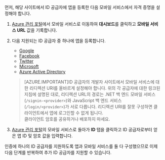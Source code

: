 
먼저, 해당 사이트에서 ID 공급자에 앱을 등록한 다음 모바일 서비스에서 자격 증명을 설정해야 합니다.

1. [Azure 관리 포털]에서 모바일 서비스로 이동하여 **대시보드**를 클릭하고 **모바일 서비스 URL** 값을 기록합니다.

2. 다음 지원되는 ID 공급자 중 하나에 앱을 등록합니다.

	* [Google](mobile-services-how-to-register-google-authentication.md)
	* [Facebook](mobile-services-how-to-register-facebook-authentication.md)
	* [Twitter](mobile-services-how-to-register-twitter-authentication.md)
	* [Microsoft](mobile-services-how-to-register-microsoft-authentication.md)
	* [Azure Active Directory](mobile-services-how-to-register-active-directory-authentication.md)  
	
    >[AZURE.IMPORTANT]ID 공급자의 개발자 사이트에서 모바일 서비스에 대한 리디렉션 URI를 올바르게 설정해야 합니다. 위의 각 공급자에 대한 링크된 지침에 설명된 대로, 리디렉션 URL의 경로는 .NET 백 엔드 모바일 서비스(`/signin-<provider>`)와 JavaScript 백 엔드 서비스(`/login/<provider>`)가 서로 다릅니다. 리디렉션 URI를 잘못 구성하면 클라이언트에서 앱에 로그인할 수 없게 됩니다. <br/>클라이언트 암호를 공유하거나 배포하지 마세요.

3. [Azure 관리 포털]의 모바일 서비스로 돌아가 **ID** 탭을 클릭하고 ID 공급자로부터 얻은 앱 ID 및 암호 값을 입력합니다.

인증에 하나의 ID 공급자를 지원하도록 앱과 모바일 서비스를 둘 다 구성했으므로 이제 다음 단계를 반복하여 추가 ID 공급자를 지원할 수 있습니다.

[Azure 관리 포털]: https://manage.windowsazure.com/

<!---HONumber=July15_HO1-->